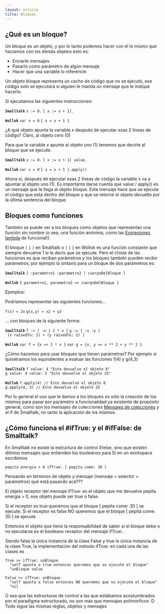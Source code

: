 ```yaml
---
layout: article
title: Bloques
---
```

¿Qué es un bloque?
------------------

Un bloque es un objeto, y por lo tanto podemos hacer con él lo mismo que hacíamos con los demás objetos esto es:

-   Enviarle mensajes
-   Pasarlo como parámetro de algún mensaje
-   Hacer que una variable lo referencie

Un objeto bloque representa un cacho de código que no se ejecutó, ese código solo se ejecutará si alguien le manda un mensaje que le indique hacerlo.

Si ejecutamos las siguientes instrucciones:

**`Smalltalk`**
`x := 0.`
`[ x := x + 1].`

**`Wollok`**
`var x = 0`
`{ x = x + 1 }`

¿A qué objeto apunta la variable x después de ejecutar esas 2 líneas de código? Claro, al objeto cero (0)

Para que la variable x apunte al objeto uno (1) tenemos que decirle al bloque que se ejecute.

**`Smalltalk`**
`x := 0.`
`[ x := x + 1] value.`

**`Wollok`**
`var x = 0`
`{ x = x + 1 }.apply()`

Ahora sí, después de ejecutar esas 2 líneas de código la variable x va a apuntar al objeto uno (1). Es importante darse cuenta que value / apply() es un mensaje que le llega al objeto bloque. Este mensaje hace que se ejecute el código que está dentro del bloque y que se retorne el objeto devuelto por la última sentencia del bloque.

Bloques como funciones
----------------------

También se puede ver a los bloques como objetos que representan una función sin nombre (o sea, una función anónima, como las [Expresiones lambda](expresiones-lambda.md) de funcional!).

El bloque `[` `1` `]` en Smalltalk o `{` `1` `}` en Wollok es una función constante que siempre devuelve 1 si le decís que se ejecute. Pero el chiste de las funciones es que reciban parámetros y los bloques también pueden recibir parámetros, por ejemplo la sintaxis para un bloque de dos parámetros es:

**`Smalltalk`**
`[ :parametro1 :parametro2 | cuerpoDelBloque ]`

**`Wollok`**
`{ parametro1, parametro2 => cuerpoDelBloque }`

Ejemplos:

Podríamos representar las siguientes funciones...

`f(x) = 2x`
`g(x,y) = x2 + y2`

... con bloques de la siguiente forma:

**`Smalltalk`**
`f := [ :x | 2 * x ]`
`g := [ :x :y | (x raisedTo: 2) + (y raisedTo: 2) ]`

**`Wollok`**
`var f = {x => 2 * x }`
`var g = {x, y => x ** 2 + y ** 2 }`

¿Cómo hacemos para usar bloques que tienen parámetros? Por ejemplo si quisiéramos los equivalentes a evaluar las funciones f(4) y g(4,3)

**`Smalltalk`**
`f value: 4 "Esto devuelve el objeto 8"`
`g value: 4 value: 3 "Esto devuelve el objeto 25"`

**`Wollok`**
`f.apply(4) // Esto devuelve el objeto 8`
`g.apply(4, 3) // Esto devuelve el objeto 25`

Por lo general el uso que le damos a los bloques es sólo la creación de los mismos para pasar por parámetro a funcionalidad ya existente de propósito general, como son los mensajes de colecciones [Mensajes de colecciones](mensajes-de-colecciones.md) y el if de Smalltalk, no tanto la aplicación de los mismos.

¿Cómo funciona el \#ifTrue: y el \#ifFalse: de Smalltalk?
---------------------------------------------------------

En Smalltalk no existe la estructura de control if/else, sino que existen ditintos mensajes que entienden los booleanos para Si en un workspace escribimos

`pepita energia > 0 ifTrue: [ pepita come: 30 ]`

Pensando en términos de objeto y mensaje (mensaje = selector + parámetros) qué está pasando acá???

El objeto receptor del mensaje ifTrue: es el objeto que me devuelve pepita energia &gt; 0, ese objeto puede ser true o false.

Si el receptor es true queremos que el bloque \[ pepita come: 30 \] se ejecute. Si el receptor es false NO queremos que el bloque \[ pepita come: 30 \] se ejecute.

Entonces el objeto que tiene la responsabilidad de saber si el bloque debe o no ejecutarse es el booleano receptor del mensaje ifTrue:.

Siendo false la única instancia de la clase False y true la única instancia de la clase True, la implementación del método ifTrue: en cada una de las clases es

`True >> ifTrue: unBloque`
`  "self apunta a true entonces queremos que se ejecute el bloque"`
`  ^unBloque value `

`False >> ifTrue: unBloque`
`  "self apunta a false entonces NO queremos que se ejecute el bloque"`
`  ^nil`

O sea que las estructuras de control a las que estábamos acostumbrados por el paradigma estructurado, no son más que mensajes polimórficos :D Todo sigue las mismas reglas, objetos y mensajes
